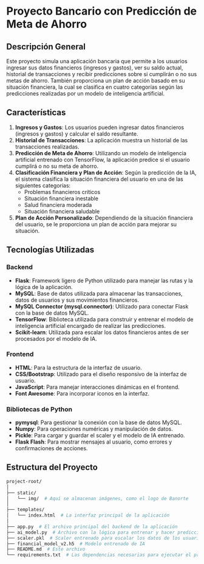 # Proyecto Bancario con Predicción de Meta de Ahorro

## Descripción General

Este proyecto simula una aplicación bancaria que permite a los usuarios ingresar sus datos financieros (ingresos y gastos), ver su saldo actual, historial de transacciones y recibir predicciones sobre si cumplirán o no sus metas de ahorro. También proporciona un plan de acción basado en su situación financiera, la cual se clasifica en cuatro categorías según las predicciones realizadas por un modelo de inteligencia artificial.

## Características

1. **Ingresos y Gastos**: Los usuarios pueden ingresar datos financieros (ingresos y gastos) y calcular el saldo resultante.
2. **Historial de Transacciones**: La aplicación muestra un historial de las transacciones realizadas.
3. **Predicción de Meta de Ahorro**: Utilizando un modelo de inteligencia artificial entrenado con TensorFlow, la aplicación predice si el usuario cumplirá o no su meta de ahorro.
4. **Clasificación Financiera y Plan de Acción**: Según la predicción de la IA, el sistema clasifica la situación financiera del usuario en una de las siguientes categorías:
   - Problemas financieros críticos
   - Situación financiera inestable
   - Salud financiera moderada
   - Situación financiera saludable
5. **Plan de Acción Personalizado**: Dependiendo de la situación financiera del usuario, se le proporciona un plan de acción para mejorar su situación.

## Tecnologías Utilizadas

### Backend
- **Flask**: Framework ligero de Python utilizado para manejar las rutas y la lógica de la aplicación.
- **MySQL**: Base de datos utilizada para almacenar las transacciones, datos de usuarios y sus movimientos financieros.
- **MySQL Connector (mysql.connector)**: Utilizado para conectar Flask con la base de datos MySQL.
- **TensorFlow**: Biblioteca utilizada para construir y entrenar el modelo de inteligencia artificial encargado de realizar las predicciones.
- **Scikit-learn**: Utilizada para escalar los datos financieros antes de ser procesados por el modelo de IA.

### Frontend
- **HTML**: Para la estructura de la interfaz de usuario.
- **CSS/Bootstrap**: Utilizado para el diseño responsivo de la interfaz de usuario.
- **JavaScript**: Para manejar interacciones dinámicas en el frontend.
- **Font Awesome**: Para incorporar iconos en la interfaz.

### Bibliotecas de Python
- **pymysql**: Para gestionar la conexión con la base de datos MySQL.
- **Numpy**: Para operaciones numéricas y manipulación de datos.
- **Pickle**: Para cargar y guardar el scaler y el modelo de IA entrenado.
- **Flask Flash**: Para mostrar mensajes al usuario, como errores y confirmaciones de acciones.

## Estructura del Proyecto

```bash
project-root/
│
├── static/
│   └── img/  # Aquí se almacenan imágenes, como el logo de Banorte
│
├── templates/
│   └── index.html  # La interfaz principal de la aplicación
│
├── app.py  # El archivo principal del backend de la aplicación
├── ai_model.py  # Archivo con la lógica para entrenar y hacer predicciones con el modelo de IA
├── scaler.pkl  # Scaler entrenado para escalar los datos de los usuarios
├── financial_model_v2.h5  # Modelo entrenado de IA
├── README.md  # Este archivo
└── requirements.txt  # Las dependencias necesarias para ejecutar el proyecto
